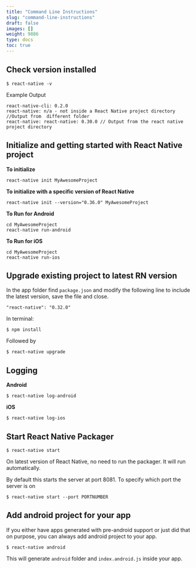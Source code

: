 ```yaml
---
title: "Command Line Instructions"
slug: "command-line-instructions"
draft: false
images: []
weight: 9886
type: docs
toc: true
---
```


## Check version installed

    $ react-native -v

Example Output

    react-native-cli: 0.2.0
    react-native: n/a - not inside a React Native project directory //Output from  different folder
    react-native: react-native: 0.30.0 // Output from the react native project directory

## Initialize and getting started with React Native project
**To initialize**

    react-native init MyAwesomeProject

**To initialize with a specific version of React Native**

    react-native init --version="0.36.0" MyAwesomeProject

**To Run for Android**
    
    cd MyAwesomeProject
    react-native run-android

**To Run for iOS**

    cd MyAwesomeProject
    react-native run-ios

## Upgrade existing project to latest RN version
In the app folder find `package.json` and modify the following line to include the latest version, save the file and close.

    "react-native": "0.32.0"

In terminal: 

    $ npm install
Followed by

    $ react-native upgrade

## Logging
   **Android**

    $ react-native log-android

   **iOS**    

    $ react-native log-ios
    

## Start React Native Packager
    $ react-native start

On latest version of React Native, no need to run the packager. It will run automatically.

By default this starts the server at port 8081. To specify which port the server is on

    $ react-native start --port PORTNUMBER

## Add android project for your app
If you either have apps generated with pre-android support or just did that on purpose, you can always add android project to your app.

    $ react-native android

This will generate `android` folder and `index.android.js` inside your app.

